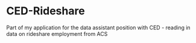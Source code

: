 # CED-Rideshare
Part of my application for the data assistant position with CED - reading in data on rideshare employment from ACS

